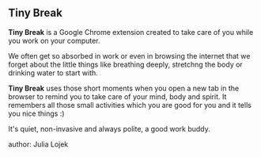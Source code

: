 ## Tiny Break

**Tiny Break** is a Google Chrome extension created to take care of you while you work on your computer.

We often get so absorbed in work or even in browsing the internet that we forget about the little things like breathing deeply, stretchng the body or drinking water to start with.

**Tiny Break** uses those short moments when you open a new tab in the browser to remind you to take care of your mind, body and spirit. It remembers all those small activities which you are good for you and it tells you nice things :)

It's quiet, non-invasive and always polite, a good work buddy.


author: Julia Lojek